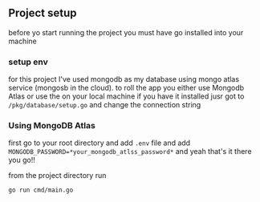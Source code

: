 ## Project setup

before yo start running the project you must have go installed into your machine 

### setup env 

for this project I've used mongodb as my database using mongo atlas service (mongosb in the cloud).
to roll the app you either use Mongodb Atlas or use the on your local machine if you have it installed jusr got to ``/pkg/database/setup.go`` 
and change the connection string 


### Using MongoDB Atlas 

first go to your root directory and add ``.env`` file and add ``MONGODB_PASSWORD=*your_mongodb_atlss_password*``
and yeah that's it there you go!!

from the project directory run
```sh
go run cmd/main.go
```
